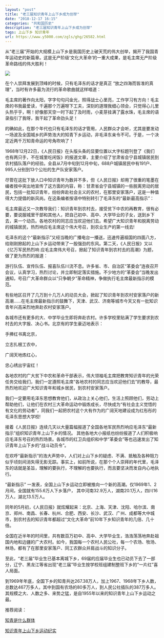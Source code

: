 ```yaml
---
layout: "post"
title: "老三届知识青年上山下乡成为创举"
date: "2018-12-17 16:15"
categories: "共和国历史"
description: "老三届知识青年上山下乡成为创举"
tags: 上山下乡 知识青年
url: https://www.y5000.com/zgls/ghg/26582.html
---
```






从“老三届”开始的大规模上山下乡是我国历史上破天荒的伟大创举，揭开了我国青年运动史的新篇章。这是无产阶级‘文化大革命’的一重大成果，是毛主席无产阶级革命路线的伟大胜利！

![](https://img.y5000.com/uploads/allimg/171205/13-1G20514351a58.jpg)

在个人崇拜发展到顶峰的时候，只有毛泽东的话才是真正 “放之四海而皆准的真理”，当时有许多最为流行的革命歌曲就这样唱道：

毛主席的著作向太阳，字字句句闪金光，照得战士心里亮，工作学习有方向！毛主席的书我最爱读，千遍那个万遍呀下工夫，深刻的道理我细心领会，只觉得心儿里头热乎乎，啊！好像那天空一时下起了及时雨，小麦芽挂满了露水珠，毛主席的语录指引了我呀，我干起了革命劲头足！

的确如此，在那个年代也只有毛泽东的话才管用，人民群众才会听，尤其是要发动一场波及全国城乡的声势浩大的知青下乡运动，非毛泽东亲令不可。于是，一个决定近两千万知青命运的号角吹响了！

1968年12月22日，《人民日报》在头版头条的显要位置以大字标题刊登了《我们也有两只手，不在城里吃闲饭》的报道文章，主要介绍了甘肃省会宁县城镇居民到农村插队落户的经验。全县从7月中旬到12月中旬，688户城镇居民中有191户、995人分别到13个公社的生产队安家落户。

尽管在这批下放人口中知识青年为数并不多，但《人民日报》却用了很重的笔墨在编者按中突出地宣传了这方面的内容，称：甘肃省会宁县城镇的一些脱离劳动的居民，包括一批知识青年，纷纷奔赴社会主义的农村，在那里安家落户，这是一种值得大力提倡的新风尚。在这条编者按语中特别转引了毛泽东的“最新最高指示”：

毛主席最近又一次教导我们：知识青年到农村去，接受贫下中农的再教育，很有必要，要说服城里干部和其他人，把自己初中、高中、大学毕业的子女，送到乡下去，来一个动员。各地农村的同志应当欢迎他们去。希望广大知识青年和脱离劳动的城镇居民，热烈响应毛主席这个伟大号召，到农业生产的第一线去!

毛泽东的这个“最新指示”又经当晚的广播电台一播送，迅速传遍祖国的四面八方，给刚刚掀起的上山下乡运动带来了一股强劲的东风。第二天，《人民日报》又以《亿万军民热烈响
应毛主席伟大号召，掀起了知识青年到农村去的高潮》为题，做了更为热烈的报道：

游行队伍、宣传队伍、报喜队伍川流不息。许多省、市、自治区“革委会”连夜召开会议，认真学习，热烈讨论，并立即制定落实措施。不少地方的“革委会”当晚发出通知，号召广大革命群众以“只争朝夕”革命精神，争做执行毛主席最新指示的模范。

有些地区召开了几万到十几万人的动员大会，掀起了知识青年到农村安家落户的新高潮……在毛主席最新指示的鼓舞下，天津、武汉、济南等城市今天又有一批知识青年兴高采烈地奔赴农村安家落户。

各城市还有更多的大、中学毕业生即将奔赴农村。许多学校里贴满了学生要求到农村去的大字报、决心书。北京有的学生豪迈地表示：

手捧红书离北京，

立志扎根工农中，

广阔天地炼红心，

忠心绣出宇宙红！

各地农村的广大贫下中农和革命干部表示，伟大领袖毛主席把教育知识青年的光荣任务交给我们，我们一定遵照毛主席“各地农村的同志应当欢迎他们去”的教导，最热烈地欢迎广大知识青年和城乡居民，到农村安家落户。

我们一定要用毛泽东思想教育他们，从政治上关心他们，生活上照顾他们，劳动上帮助他们，让他们在农村三大革命运动中锻炼成长，尽快成为“有社会主义觉悟的有文化的劳动者”，同我们一起把农村这个大有作为的广阔天地建设成为红彤彤的毛泽东思想大学校!

接着《人民日报》连续几天以大量篇幅报道了全国各地军民热烈响应毛泽东“最新指示”组织知识青年上山下乡的情况。
其他各地大小报纸也纷纷报道了人们积极响应毛泽东号召的热烈场景。各城市的红卫兵组织和中学“革委会”等也迅速发出了知识青年上山下乡的“战斗动员令”。

在欢呼“最新指示”的浩大声势中，人们对上山下乡的疑虑、不满、抵触及各种阻力似乎顷刻间消失得无影无踪。事实上，如前所说，在那个个人崇拜的年代里，毛泽东的话就是圣旨，理解的要执行，不理解的也要执行，而且要坚决而发自内心地执行。

“最新指示” 一发表，全国上山下乡运动立即被推向一个新的高潮。仅1969年1、2月间，全国就有155.6万人下乡落户，
其中河南32.9万人，湖南20.1万人，四川16万人，湖北13.5万人。

同年的5月初，《人民日报》就炫耀起来：北京、上海、天津、沈阳、哈尔滨、南京、郑州、南昌、长春、杭州、合肥、西安、长沙、武汉、广州、成都等大中城市，到农村去的知识青年都超过“文化大革命”前10年下乡知识青年的几倍、几十倍。

全国在近半年的时间里，共有数百万初中、高中、大学毕业生，浩浩荡荡地奔赴祖国内地和边疆的广大农村。如今，我国每一个农村人民公社，每一个农场、牧场、林场，都有了在那里安家落户、同工农群众并肩战斗的知识分子。

至此，“老三届”毕业生已基本离城下乡，69届的应届毕业生也已动员下去了一部分，辽宁、黑龙江等省出现“老三届”毕业生按学校班组建制整班下乡的“一片红”喜人局面。

到1969年年底，全国下乡的知青共达267.38万人，加上1967、1968年下乡人数，总数达467万多人，其中到国有农场的80多万人，到人民公社插队的387万多人。其规模之大、人数之多、来势之猛，是自1955年以来的知识青年上山下乡运动之最。

推荐阅读：

[知青是什么群体](https://www.y5000.com/zgls/ghg/26164.html)

[知识青年上山下乡运动纪实](https://www.y5000.com/plus/view.php?aid=26572)
